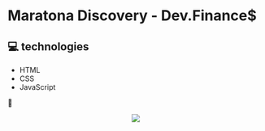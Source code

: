 # Maratona Discovery - Dev.Finance$

## 💻 technologies

* HTML
* CSS
* JavaScript

🎥

<div align="center">
<img src="./assets/screenShot/telaPrincipal">
